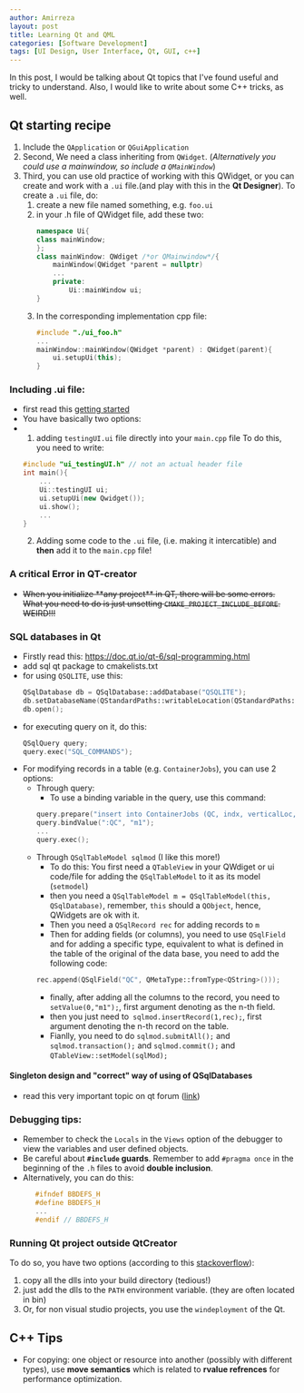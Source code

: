 ```yaml
---
author: Amirreza
layout: post
title: Learning Qt and QML
categories: [Software Development]
tags: [UI Design, User Interface, Qt, GUI, c++]
---
```


In this post, I would be talking about Qt topics that I've found useful and tricky to understand. 
Also, I would like to write about some C++ tricks, as well.

## Qt starting recipe
1. Include the `QApplication` or `QGuiApplication`
2. Second, We need a class inheriting from `QWidget`. (*Alternatively you could use a mainwindow, so include a `QMainWindow`*)
3. Third, you can use old practice of working with this QWidget, or you can create and work with a `.ui` file.(and play with this in the **Qt Designer**). To create a `.ui` file, do:
   1. create a new file named something, e.g. `foo.ui`
   2. in your .h file of QWidget file, add these two:
        ```c++
        namespace Ui{
        class mainWindow;
        }; 
        class mainWindow: QWdiget /*or QMainwindow*/{
            mainWindow(QWidget *parent = nullptr)
            ...
            private:
                Ui::mainWindow ui;
        }
        ```
    3. In the corresponding implementation cpp file:
        ```c++
        #include "./ui_foo.h"
        ...
        mainWindow::mainWindow(QWidget *parent) : QWidget(parent){
            ui.setupUi(this);
        }
        ```

### Including .ui file:
- first read this [getting started](https://doc.qt.io/qt-6/designer-using-a-ui-file.html#using-a-member-variable)
- You have basically two options:
- 1. adding `testingUI.ui` file directly into your `main.cpp` file 
    To do this, you need to write:
    ```c++
    #include "ui_testingUI.h" // not an actual header file
    int main(){
        ...
        Ui::testingUI ui;
        ui.setupUi(new Qwidget());
        ui.show();
        ...
    }
    ```
    2. Adding some code to the `.ui` file, (i.e. making it intercatible) and **then** add it to the `main.cpp` file!

### A critical Error in QT-creator
- ~~When you initialize \*\*any project\*\* in QT, there will be some errors. What you need to do is just unsetting `CMAKE_PROJECT_INCLUDE_BEFORE`. WEIRD!!!~~

### SQL databases in Qt
- Firstly read this: https://doc.qt.io/qt-6/sql-programming.html
- add sql qt package to cmakelists.txt
- for using `QSQLITE`, use this: 
   ```c++
   QSqlDatabase db = QSqlDatabase::addDatabase("QSQLITE");
   db.setDatabaseName(QStandardPaths::writableLocation(QStandardPaths::RuntimeLocation).append("/generatedData.db");
   db.open();
   ```
- for executing query on it, do this: 
    ```c++
    QSqlQuery query;
    query.exec("SQL_COMMANDS");
    ```
- For modifying records in a table (e.g. `ContainerJobs`), you can use 2 options:
  - Through query:
    - To use a binding variable in the query, use this command: 
     ```c++
     query.prepare("insert into ContainerJobs (QC, indx, verticalLoc, Type) values (:QC, :indx, :verticalLoc, :Type)");
     query.bindValue(":QC", "m1");
     ...
     query.exec();
     ```
  - Through `QSqlTableModel sqlmod` (I like this more!)
    - To do this: You first need a `QTableView` in your QWdiget or ui code/file for adding the `QSqlTableModel`  to it as its model (`setmodel`)
    - then you need a `QSqlTableModel m = QSqlTableModel(this, QSqlDatabase)`, remember, `this` should a `QObject`, hence, QWidgets are ok with it.
    - Then you need a `QSqlRecord rec` for adding records to `m`
    - Then for adding fields (or columns), you need to use `QSqlField` and for adding a specific type, equivalent to what is defined in the table of the original of the data base, you need to add the following code: 
    ```c++
    rec.append(QSqlField("QC", QMetaType::fromType<QString>())); 
    ```
    - finally, after adding all the columns to the record, you need to `setValue(0,"m1");`, first argument denoting as the n-th field.
    - then you just need to` sqlmod.insertRecord(1,rec);`, first argument denoting the n-th record on the table.
    - Fianlly, you need to do `sqlmod.submitAll();` and `sqlmod.transaction();` and `sqlmod.commit();` and `QTableView::setModel(sqlMod);`
#### Singleton design and "correct" way of using of QSqlDatabases
- read this very important topic on qt forum ([link](https://forum.qt.io/topic/160987/qsqldatabase-correct-usage))

### Debugging tips:
- Remember to check the `Locals` in the `Views` option of the debugger to view the variables and user defined objects.
- Be careful about **`#include` guards**. Remember to add `#pragma once` in the beginning of the `.h` files to avoid **double inclusion**.
- Alternatively, you can do this:
  ```c++
     #ifndef BBDEFS_H
     #define BBDEFS_H
     ...
     #endif // BBDEFS_H
   ```

### Running Qt project outside QtCreator 
To do so, you have two options (according to this [stackoverflow](https://stackoverflow.com/questions/28732602/qt-example-executables-wont-run-missing-qt5cored-dll)):
1. copy all the dlls into your build directory (tedious!)
2. just add the dlls to the `PATH` environment variable. (they are often located in bin)
3. Or, for non visual studio projects, you use the `windeployment` of the Qt.

## C++ Tips
- For copying: one object or resource into another (possibly with different types), use **move semantics** which is related to **rvalue refrences** for performance optimization.
